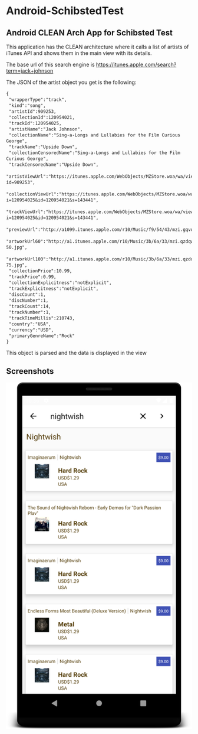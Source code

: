# Android-SchibstedTest
## Android CLEAN Arch App for Schibsted Test

This application has the CLEAN architecture where it calls a list of artists of iTunes API and shows them in the main view with its details.

The base url of this search engine is https://itunes.apple.com/search?term=jack+johnson

The JSON of the artist object you get is the following:

```
{
 "wrapperType":"track",
 "kind":"song",
 "artistId":909253,
 "collectionId":120954021,
 "trackId":120954025,
 "artistName":"Jack Johnson",
 "collectionName":"Sing-a-Longs and Lullabies for the Film Curious George",
 "trackName":"Upside Down",
 "collectionCensoredName":"Sing-a-Longs and Lullabies for the Film Curious George",
 "trackCensoredName":"Upside Down",
 "artistViewUrl":"https://itunes.apple.com/WebObjects/MZStore.woa/wa/viewArtist?id=909253",
 "collectionViewUrl":"https://itunes.apple.com/WebObjects/MZStore.woa/wa/viewAlbum?i=120954025&id=120954021&s=143441",
 "trackViewUrl":"https://itunes.apple.com/WebObjects/MZStore.woa/wa/viewAlbum?i=120954025&id=120954021&s=143441",
 "previewUrl":"http://a1099.itunes.apple.com/r10/Music/f9/54/43/mzi.gqvqlvcq.aac.p.m4p",
 "artworkUrl60":"http://a1.itunes.apple.com/r10/Music/3b/6a/33/mzi.qzdqwsel.60x60-50.jpg",
 "artworkUrl100":"http://a1.itunes.apple.com/r10/Music/3b/6a/33/mzi.qzdqwsel.100x100-75.jpg",
 "collectionPrice":10.99,
 "trackPrice":0.99,
 "collectionExplicitness":"notExplicit",
 "trackExplicitness":"notExplicit",
 "discCount":1,
 "discNumber":1,
 "trackCount":14,
 "trackNumber":1,
 "trackTimeMillis":210743,
 "country":"USA",
 "currency":"USD",
 "primaryGenreName":"Rock"
}
```

This object is parsed and the data is displayed in the view

## Screenshots

![Song list](https://raw.githubusercontent.com/anibalbastiass/Android-SchibstedTest/master/screenshots/device-2019-12-02-103733.png)

